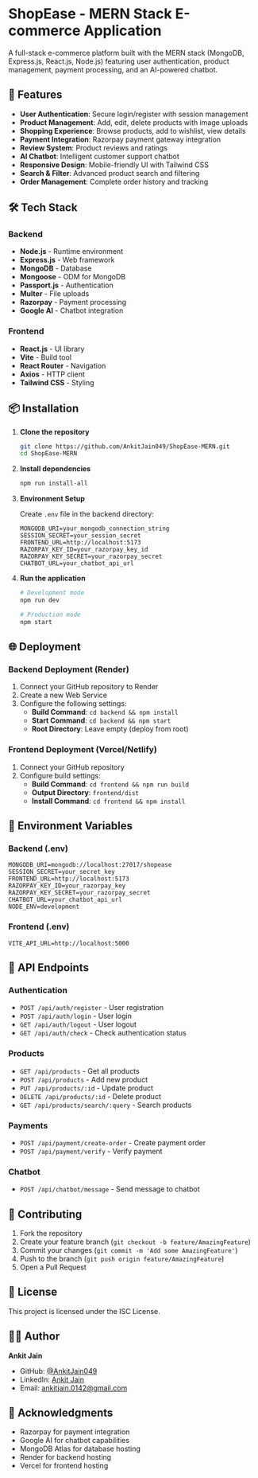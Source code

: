 # ShopEase - MERN Stack E-commerce Application

A full-stack e-commerce platform built with the MERN stack (MongoDB, Express.js, React.js, Node.js) featuring user authentication, product management, payment processing, and an AI-powered chatbot.

## 🚀 Features

- **User Authentication**: Secure login/register with session management
- **Product Management**: Add, edit, delete products with image uploads
- **Shopping Experience**: Browse products, add to wishlist, view details
- **Payment Integration**: Razorpay payment gateway integration
- **Review System**: Product reviews and ratings
- **AI Chatbot**: Intelligent customer support chatbot
- **Responsive Design**: Mobile-friendly UI with Tailwind CSS
- **Search & Filter**: Advanced product search and filtering
- **Order Management**: Complete order history and tracking

## 🛠️ Tech Stack

### Backend
- **Node.js** - Runtime environment
- **Express.js** - Web framework
- **MongoDB** - Database
- **Mongoose** - ODM for MongoDB
- **Passport.js** - Authentication
- **Multer** - File uploads
- **Razorpay** - Payment processing
- **Google AI** - Chatbot integration

### Frontend
- **React.js** - UI library
- **Vite** - Build tool
- **React Router** - Navigation
- **Axios** - HTTP client
- **Tailwind CSS** - Styling

## 📦 Installation

1. **Clone the repository**
   ```bash
   git clone https://github.com/AnkitJain049/ShopEase-MERN.git
   cd ShopEase-MERN
   ```

2. **Install dependencies**
   ```bash
   npm run install-all
   ```

3. **Environment Setup**
   
   Create `.env` file in the backend directory:
   ```env
   MONGODB_URI=your_mongodb_connection_string
   SESSION_SECRET=your_session_secret
   FRONTEND_URL=http://localhost:5173
   RAZORPAY_KEY_ID=your_razorpay_key_id
   RAZORPAY_KEY_SECRET=your_razorpay_secret
   CHATBOT_URL=your_chatbot_api_url
   ```

4. **Run the application**
   ```bash
   # Development mode
   npm run dev
   
   # Production mode
   npm start
   ```

## 🌐 Deployment

### Backend Deployment (Render)

1. Connect your GitHub repository to Render
2. Create a new Web Service
3. Configure the following settings:
   - **Build Command**: `cd backend && npm install`
   - **Start Command**: `cd backend && npm start`
   - **Root Directory**: Leave empty (deploy from root)

### Frontend Deployment (Vercel/Netlify)

1. Connect your GitHub repository
2. Configure build settings:
   - **Build Command**: `cd frontend && npm run build`
   - **Output Directory**: `frontend/dist`
   - **Install Command**: `cd frontend && npm install`

## 🔧 Environment Variables

### Backend (.env)
```env
MONGODB_URI=mongodb://localhost:27017/shopease
SESSION_SECRET=your_secret_key
FRONTEND_URL=http://localhost:5173
RAZORPAY_KEY_ID=your_razorpay_key
RAZORPAY_KEY_SECRET=your_razorpay_secret
CHATBOT_URL=your_chatbot_api_url
NODE_ENV=development
```

### Frontend (.env)
```env
VITE_API_URL=http://localhost:5000
```

## 📱 API Endpoints

### Authentication
- `POST /api/auth/register` - User registration
- `POST /api/auth/login` - User login
- `GET /api/auth/logout` - User logout
- `GET /api/auth/check` - Check authentication status

### Products
- `GET /api/products` - Get all products
- `POST /api/products` - Add new product
- `PUT /api/products/:id` - Update product
- `DELETE /api/products/:id` - Delete product
- `GET /api/products/search/:query` - Search products

### Payments
- `POST /api/payment/create-order` - Create payment order
- `POST /api/payment/verify` - Verify payment

### Chatbot
- `POST /api/chatbot/message` - Send message to chatbot

## 🤝 Contributing

1. Fork the repository
2. Create your feature branch (`git checkout -b feature/AmazingFeature`)
3. Commit your changes (`git commit -m 'Add some AmazingFeature'`)
4. Push to the branch (`git push origin feature/AmazingFeature`)
5. Open a Pull Request

## 📄 License

This project is licensed under the ISC License.

## 👨‍💻 Author

**Ankit Jain**
- GitHub: [@AnkitJain049](https://github.com/AnkitJain049)
- LinkedIn: [Ankit Jain](https://www.linkedin.com/in/ankitjain-bpit/)
- Email: ankitjain.0142@gmail.com

## 🙏 Acknowledgments

- Razorpay for payment integration
- Google AI for chatbot capabilities
- MongoDB Atlas for database hosting
- Render for backend hosting
- Vercel for frontend hosting 